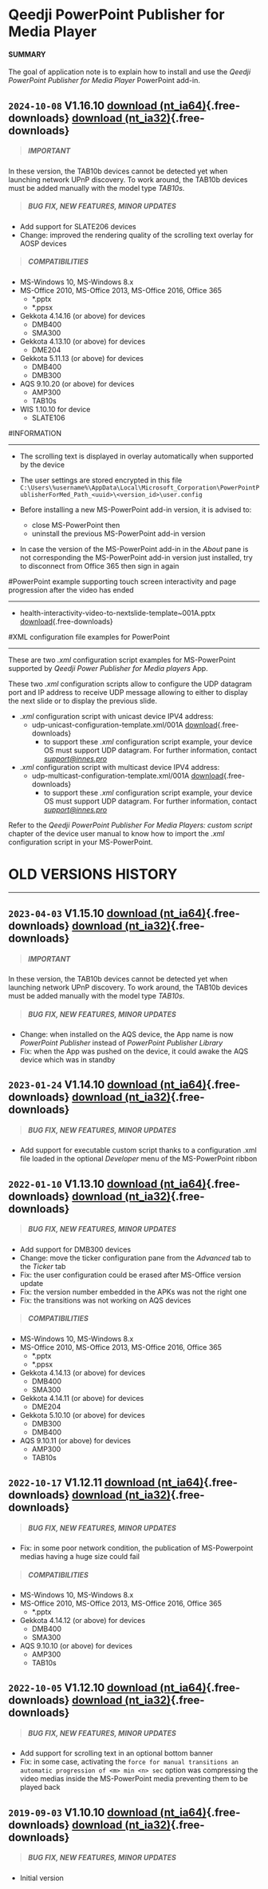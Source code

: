 # Qeedji PowerPoint Publisher for Media Player

#### **SUMMARY**
The goal of application note is to explain how to install and use the *Qeedji PowerPoint Publisher for Media Player* PowerPoint add-in.

## `2024-10-08` V1.16.10 [download (nt_ia64)](application-notes/qeedji_powerpoint_publisher_addin/qeedji_powerpoint_publisher_for_media_players-nt_ia64-setup-1.16.10.msi){.free-downloads} [download (nt_ia32)](application-notes/qeedji_powerpoint_publisher_addin/qeedji_powerpoint_publisher_for_media_players-nt_ia32-setup-1.16.10.msi){.free-downloads}
>##### **IMPORTANT**
In these version, the TAB10b devices cannot be detected yet when launching network UPnP discovery. To work around, the TAB10b devices must be added manually with the model type *TAB10s*. 
>##### **BUG FIX, NEW FEATURES, MINOR UPDATES**
- Add support for SLATE206 devices 
- Change: improved the rendering quality of the scrolling text overlay for AOSP devices 
>##### **COMPATIBILITIES**
- MS-Windows 10, MS-Windows 8.x
- MS-Office 2010, MS-Office 2013, MS-Office 2016, Office 365
	- *.pptx
	- *.ppsx
- Gekkota 4.14.16 (or above) for devices
	- DMB400
	- SMA300
- Gekkota 4.13.10 (or above) for devices
	- DME204
- Gekkota 5.11.13 (or above) for devices
	- DMB400
	- DMB300
- AQS 9.10.20 (or above) for devices 
	- AMP300
	- TAB10s
- WIS 1.10.10 for device
	- SLATE106
 
#INFORMATION
***********************************************************************
- The scrolling text is displayed in overlay automatically when supported by the device

- The user settings are stored encrypted in this file `C:\Users\%username%\AppData\Local\Microsoft_Corporation\PowerPointPublisherForMed_Path_<uuid>\<version_id>\user.config`

- Before installing a new MS-PowerPoint add-in version, it is advised to:
	- close MS-PowerPoint then 
	- uninstall the previous MS-PowerPoint add-in version

- In case the version of the MS-PowerPoint add-in in the *About* pane is not corresponding the MS-PowerPoint add-in version just installed, try to disconnect from Office 365 then sign in again

#PowerPoint example supporting touch screen interactivity and page progression after the video has ended  
***********************************************************************
- health-interactivity-video-to-nextslide-template~001A.pptx [download](application-notes/qeedji_powerpoint_publisher_addin/health-interactivity-video-to-nextslide-template~001A.pptx){.free-downloads}

#XML configuration file examples for PowerPoint
***********************************************************************

These are two *.xml* configuration script examples for MS-PowerPoint supported by *Qeedji Power Publisher for Media players* App.

These two *.xml* configuration scripts allow to configure the UDP datagram port and IP address to receive UDP message allowing to either to display the next slide or to display the previous slide. 

- *.xml* configuration script with unicast device IPV4 address:  
	- udp-unicast-configuration-template.xml/001A [download](application-notes/qeedji_powerpoint_publisher_addin/udp-unicast-configuration-template-001A.xml){.free-downloads}
		- to support these *.xml* configuration script example, your device OS must support UDP datagram. For further information, contact *support@innes.pro*
- *.xml* configuration script with multicast device IPV4 address: 
    - udp-multicast-configuration-template.xml/001A [download](application-notes/qeedji_powerpoint_publisher_addin/udp-multicast-configuration-template-001A.xml){.free-downloads}
    	- to support these *.xml* configuration script example, your device OS must support UDP datagram. For further information, contact *support@innes.pro*

Refer to the *Qeedji PowerPoint Publisher For Media Players: custom script* chapter of the device user manual to know how to import the *.xml* configuration script in your MS-PowerPoint. 
 
# OLD VERSIONS HISTORY
*********************************************************************************************************

## `2023-04-03` V1.15.10 [download (nt_ia64)](application-notes/qeedji_powerpoint_publisher_addin/qeedji_powerpoint_publisher_for_media_players-nt_ia64-setup-1.15.10.msi){.free-downloads} [download (nt_ia32)](application-notes/qeedji_powerpoint_publisher_addin/qeedji_powerpoint_publisher_for_media_players-nt_ia32-setup-1.15.10.msi){.free-downloads}
>##### **IMPORTANT**
In these version, the TAB10b devices cannot be detected yet when launching network UPnP discovery. To work around, the TAB10b devices must be added manually with the model type *TAB10s*. 
>##### **BUG FIX, NEW FEATURES, MINOR UPDATES**
- Change: when installed on the AQS device, the App name is now *PowerPoint Publisher* instead of *PowerPoint Publisher Library* 
- Fix: when the App was pushed on the device, it could awake the AQS device which was in standby

## `2023-01-24` V1.14.10 [download (nt_ia64)](application-notes/qeedji_powerpoint_publisher_addin/qeedji_powerpoint_publisher_for_media_players-nt_ia64-setup-1.14.10.msi){.free-downloads} [download (nt_ia32)](application-notes/qeedji_powerpoint_publisher_addin/qeedji_powerpoint_publisher_for_media_players-nt_ia32-setup-1.14.10.msi){.free-downloads}
>##### **BUG FIX, NEW FEATURES, MINOR UPDATES**
- Add support for executable custom script thanks to a configuration .xml file loaded in the optional *Developer* menu of the MS-PowerPoint ribbon

## `2022-01-10` V1.13.10 [download (nt_ia64)](application-notes/qeedji_powerpoint_publisher_addin/qeedji_powerpoint_publisher_for_media_players-nt_ia64-setup-1.13.10.msi){.free-downloads} [download (nt_ia32)](application-notes/qeedji_powerpoint_publisher_addin/qeedji_powerpoint_publisher_for_media_players-nt_ia32-setup-1.13.10.msi){.free-downloads}
>##### **BUG FIX, NEW FEATURES, MINOR UPDATES**
- Add support for DMB300 devices
- Change: move the ticker configuration pane from the *Advanced* tab to the *Ticker* tab
- Fix: the user configuration could be erased after MS-Office version update
- Fix: the version number embedded in the APKs was not the right one 
- Fix: the transitions was not working on AQS devices
>##### **COMPATIBILITIES**
- MS-Windows 10, MS-Windows 8.x
- MS-Office 2010, MS-Office 2013, MS-Office 2016, Office 365
	- *.pptx
	- *.ppsx
- Gekkota 4.14.13 (or above) for devices
	- DMB400
	- SMA300
- Gekkota 4.14.11 (or above) for devices
	- DME204
- Gekkota 5.10.10 (or above) for devices
	- DMB300
	- DMB400
- AQS 9.10.11 (or above) for devices 
	- AMP300
	- TAB10s

## `2022-10-17` V1.12.11 [download (nt_ia64)](application-notes/qeedji_powerpoint_publisher_addin/qeedji_powerpoint_publisher_for_media_players-nt_ia64-setup-1.12.11.msi){.free-downloads} [download (nt_ia32)](application-notes/qeedji_powerpoint_publisher_addin/qeedji_powerpoint_publisher_for_media_players-nt_ia32-setup-1.12.11.msi){.free-downloads}
>##### **BUG FIX, NEW FEATURES, MINOR UPDATES**
- Fix: in some poor network condition, the publication of MS-Powerpoint medias having a huge size could fail 
>##### **COMPATIBILITIES**
- MS-Windows 10, MS-Windows 8.x
- MS-Office 2010, MS-Office 2013, MS-Office 2016, Office 365
	- *.pptx
- Gekkota 4.14.12 (or above) for devices
	- DMB400
	- SMA300
- AQS 9.10.10 (or above) for devices 
	- AMP300
	- TAB10s

## `2022-10-05` V1.12.10 [download (nt_ia64)](application-notes/qeedji_powerpoint_publisher_addin/qeedji_powerpoint_publisher_for_media_players-nt_ia64-setup-1.12.10.msi){.free-downloads} [download (nt_ia32)](application-notes/qeedji_powerpoint_publisher_addin/qeedji_powerpoint_publisher_for_media_players-nt_ia32-setup-1.12.10.msi){.free-downloads}
>##### **BUG FIX, NEW FEATURES, MINOR UPDATES**
- Add support for scrolling text in an optional bottom banner
- Fix: in some case, activating the `force for manual transitions an automatic progression of <m> min <n> sec` option was compressing the video medias inside the MS-PowerPoint media preventing them to be played back  

## `2019-09-03` V1.10.10 [download (nt_ia64)](application-notes/qeedji_powerpoint_publisher_addin/qeedji_powerpoint_publisher_for_media_players-nt_ia64-setup-1.10.10.msi){.free-downloads} [download (nt_ia32)](application-notes/qeedji_powerpoint_publisher_addin/qeedji_powerpoint_publisher_for_media_players-nt_ia32-setup-1.10.10.msi){.free-downloads}
>##### **BUG FIX, NEW FEATURES, MINOR UPDATES**
- Initial version
